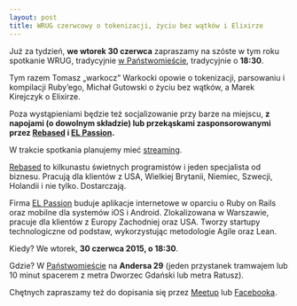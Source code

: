 ```yaml
---
layout: post
title: WRUG czerwcowy o tokenizacji, życiu bez wątków i Elixirze
---
```


Już za tydzień, **we wtorek 30 czerwca** zapraszamy na szóste w tym roku
spotkanie WRUG, tradycyjnie [w Państwomieście](http://panstwomiasto.pl),
tradycyjnie o **18:30**.

Tym razem Tomasz „warkocz” Warkocki opowie o tokenizacji,
parsowaniu i kompilacji Ruby’ego, Michał Gutowski
o życiu bez wątków, a Marek Kirejczyk o Elixirze.

Poza wystąpieniami będzie też socjalizowanie przy barze na miejscu, **z
napojami (o dowolnym składzie) lub przekąskami zasponsorowanymi przez
[Rebased](http://rebased.pl) i [EL Passion](http://www.elpassion.com).**

W trakcie spotkania planujemy mieć
[streaming](http://whitestream.pl/wrug/).

[Rebased](http://rebased.pl) to kilkunastu świetnych programistów
i jeden specjalista od biznesu. Pracują dla klientów z USA, Wielkiej
Brytanii, Niemiec, Szwecji, Holandii i nie tylko. Dostarczają.

Firma [EL Passion](http://www.elpassion.com) buduje aplikacje
internetowe w oparciu o Ruby on Rails oraz mobilne dla systemów
iOS i Android. Zlokalizowana w Warszawie, pracuje dla klientów
z Europy Zachodniej oraz USA. Tworzy startupy technologiczne od
podstaw, wykorzystując metodologie Agile oraz Lean.

Kiedy? We wtorek, **30 czerwca 2015, o 18:30**.

Gdzie? W [Państwomieście](http://panstwomiasto.pl) na
**Andersa 29** (jeden przystanek tramwajem lub 10 minut
spacerem z metra Dworzec Gdański lub metra Ratusz).

Chętnych zapraszamy też do dopisania się przez
[Meetup](http://www.meetup.com/Warsaw-Ruby-Users-Group-WRUG/events/221809055/)
lub [Facebooka](https://www.facebook.com/events/1458673937757717/).

